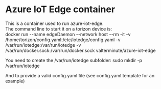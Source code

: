 # Azure IoT Edge container

This is a container used to run azure-iot-edge.  
The command line to start it on a torizon device is:  
docker run --name edgeDaemon --network host --rm -it -v /home/torizon/config.yaml:/etc/iotedge/config.yaml -v /var/run/iotedge:/var/run/iotedge -v /var/run/docker.sock:/var/run/docker.sock valterminute/azure-iot-edge

You need to create the /var/run/iotedge subfolder:
sudo mkdir -p /var/run/iotedge

And to provide a valid config.yaml file (see config.yaml.template for an example)

